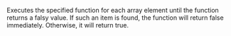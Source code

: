 Executes the specified function for each array element until the function returns a falsy value.
If such an item is found, the function will return false immediately.
Otherwise, it will return true.
